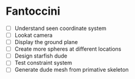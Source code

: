 # Fantoccini

- [ ] Understand seen coordinate system
- [ ] Lookat camera
- [ ] Display the ground plane
- [ ] Create more spheres at different locations
- [ ] Design starfish dude
- [ ] Test constraint system
- [ ] Generate dude mesh from primative skeleton
